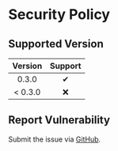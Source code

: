 # Security Policy

## Supported Version

| **Version** | **Support** |
|:---:|:---:|
| 0.3.0 | ✔ |
| < 0.3.0 | ❌ |

## Report Vulnerability

Submit the issue via [GitHub](https://github.com/hugoalh/GitHubAction.SendToDiscord/issues).
